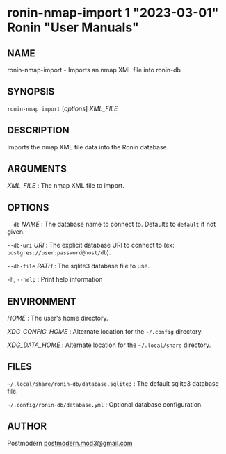 # ronin-nmap-import 1 "2023-03-01" Ronin "User Manuals"

## NAME

ronin-nmap-import - Imports an nmap XML file into ronin-db

## SYNOPSIS

`ronin-nmap import` [*options*] *XML_FILE*

## DESCRIPTION

Imports the nmap XML file data into the Ronin database.

## ARGUMENTS

*XML_FILE*
: The nmap XML file to import.

## OPTIONS

`--db` *NAME*
: The database name to connect to. Defaults to `default` if not given.

`--db-uri` *URI*
: The explicit database URI to connect to
  (ex: `postgres://user:password@host/db`).

`--db-file` *PATH*
: The sqlite3 database file to use.

`-h`, `--help`
: Print help information

## ENVIRONMENT

*HOME*
: The user's home directory.

*XDG_CONFIG_HOME*
: Alternate location for the `~/.config` directory.

*XDG_DATA_HOME*
: Alternate location for the `~/.local/share` directory.

## FILES

`~/.local/share/ronin-db/database.sqlite3`
: The default sqlite3 database file.

`~/.config/ronin-db/database.yml`
: Optional database configuration.

## AUTHOR

Postmodern <postmodern.mod3@gmail.com>

